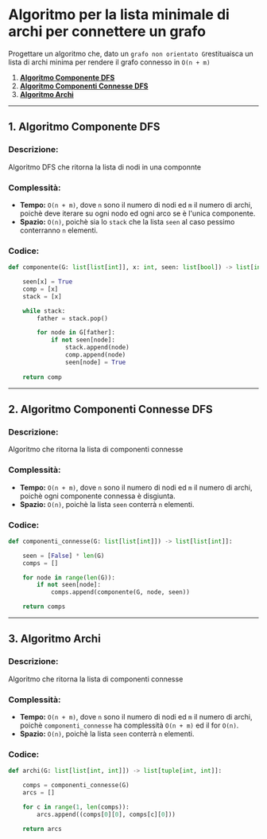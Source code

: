 # Algoritmo per la lista minimale di archi per connettere un grafo

Progettare un algoritmo che, dato un `grafo non orientato G`restituaisca un lista di archi minima per rendere il grafo connesso in `O(n + m)`

1. [**Algoritmo Componente DFS**](#1-algoritmo-componente-dfs)
2. [**Algoritmo Componenti Connesse DFS**](#2-algoritmo-componenti-connesse-dfs)
3. [**Algoritmo Archi**](#3-algoritmo-archi)

---

## 1. Algoritmo Componente DFS

### Descrizione:
Algoritmo DFS che ritorna la lista di nodi in una componnte

### Complessità:
- **Tempo:** `O(n + m)`, dove `n` sono il numero di nodi ed `m` il numero di archi, poichè deve iterare su ogni nodo ed ogni arco se è l'unica componente.
- **Spazio:** `O(n)`, poichè sia lo `stack` che la lista `seen` al caso pessimo conterranno `n` elementi.

### Codice:
```python
def componente(G: list[list[int]], x: int, seen: list[bool]) -> list[int]:

    seen[x] = True
    comp = [x]
    stack = [x]

    while stack:
        father = stack.pop()

        for node in G[father]:
            if not seen[node]:
                stack.append(node)
                comp.append(node)
                seen[node] = True
    
    return comp

```

---

## 2. Algoritmo Componenti Connesse DFS

### Descrizione:
Algoritmo che ritorna la lista di componenti connesse

### Complessità:
- **Tempo:** `O(n + m)`, dove `n` sono il numero di nodi ed `m` il numero di archi, poichè ogni componente connessa è disgiunta.
- **Spazio:** `O(n)`, poichè la lista `seen` conterrà `n` elementi.

### Codice:
```python
def componenti_connesse(G: list[list[int]]) -> list[list[int]]:

    seen = [False] * len(G)
    comps = []

    for node in range(len(G)):
        if not seen[node]:
            comps.append(componente(G, node, seen))

    return comps

```

---

## 3. Algoritmo Archi

### Descrizione:
Algoritmo che ritorna la lista di componenti connesse

### Complessità:
- **Tempo:** `O(n + m)`, dove `n` sono il numero di nodi ed `m` il numero di archi, poichè `componenti_connesse` ha complessità `O(n + m)` ed il for `O(n)`.
- **Spazio:** `O(n)`, poichè la lista `seen` conterrà `n` elementi.

### Codice:
```python
def archi(G: list[list[int, int]]) -> list[tuple[int, int]]:

    comps = componenti_connesse(G)
    arcs = []

    for c in range(1, len(comps)):
        arcs.append((comps[0][0], comps[c][0]))

    return arcs
```
